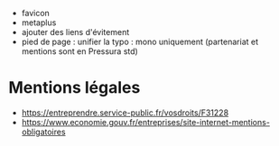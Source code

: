 - favicon
- metaplus
- ajouter des liens d'évitement
- pied de page : unifier la typo : mono uniquement (partenariat et mentions sont en Pressura std)

# Mentions légales

- https://entreprendre.service-public.fr/vosdroits/F31228
- https://www.economie.gouv.fr/entreprises/site-internet-mentions-obligatoires
